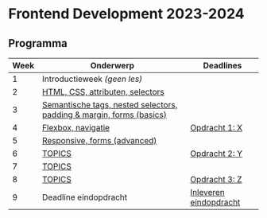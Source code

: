 # Frontend Development 2023-2024

## Programma

| Week | Onderwerp                                                                       | Deadlines                                            | 
|------|---------------------------------------------------------------------------------|------------------------------------------------------|
| 1    | Introductieweek *(geen les)*                                                    |                                                      |
| 2    | [HTML, CSS, attributen, selectors](./week2)                                     |                                                      |
| 3    | [Semantische tags, nested selectors, padding & margin, forms (basics)](./week3) |                                                      | 
| 4    | [Flexbox, navigatie](./week4)                                                   | [Opdracht 1: X](https://feedbackfruits.com)          | 
| 5    | [Responsive, forms (advanced)](./week5)                                         |                                                      | 
| 6    | [TOPICS](./week6)                                                               | [Opdracht 2: Y](https://feedbackfruits.com)          | 
| 7    | [TOPICS](./week7)                                                               |                                                      | 
| 8    | [TOPICS](./week8)                                                               | [Opdracht 3: Z](https://feedbackfruits.com)          | 
| 9    | Deadline eindopdracht                                                           | [Inleveren eindopdracht](https://feedbackfruits.com) | 
